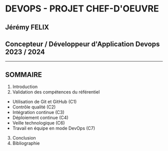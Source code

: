 # DEVOPS - PROJET CHEF-D'OEUVRE

## Jérémy FELIX

## Concepteur / Développeur d'Application Devops 2023 / 2024

____

## SOMMAIRE

1. Introduction
2. Validation des compétences du référentiel
  - Utilisation de Git et GitHub (C1)
  - Contrôle qualité (C2)
  - Intégration continue (C3)
  - Déploiement continue (C4)
  - Veille technologique (C6)
  - Travail en équipe en mode DevOps (C7)
3. Conclusion
4. Bibliographie
